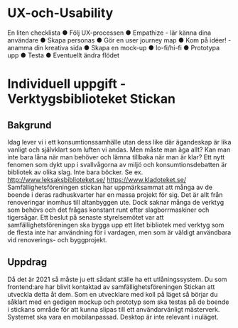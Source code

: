 # UX-och-Usability

En liten checklista
● Följ UX-processen
● Empathize - lär känna dina användare
● Skapa personas
● Gör en user journey map
● Kom på idéer! - anamma din kreativa sida
● Skapa en mock-up
● lo-fi/hi-fi
● Prototypa upp
● Testa
● Eventuellt ändra flödet


# Individuell uppgift - Verktygsbiblioteket Stickan
## Bakgrund
Idag lever vi i ett konsumtionssamhälle utan dess like där ägandeskap är lika vanligt och
självklart som luften vi andas. Men måste man äga allt? Kan man inte bara låna när man
behöver och lämna tillbaka när man är klar?
Ett nytt fenomen som dykt upp i svallvågorna av miljö och konsumtionsdebatten är bibliotek
av olika slag. Inte bara böcker. Se ex.
http://www.leksaksbiblioteket.se/
https://www.kladoteket.se/
Samfällighetsföreningen stickan har uppmärksammat att många av de boende i deras
radhuskvarter har en massa projekt för sig. Det är allt från renoveringar inomhus till
altanbyggen ute. Dock saknar många de verktyg som behövs och det frågas konstant runt
efter slagborrmaskiner och tigersågar. Ett beslut på senaste styrelsemötet var att
samfällighetsföreningen ska bygga upp ett litet bibliotek med verktyg som de flesta inte har
användning för i vardagen, men som är väldigt användbara vid renoverings- och
byggprojekt.
## Uppdrag
Då det är 2021 så måste ju ett sådant ställe ha ett utlåningssystem. Du som frontend:are
har blivit kontaktad av samfällighetsföreningen Stickan att utveckla detta åt dem. Som en
utvecklare med koll på läget så börjar du såklart med en gedigen mockup och prototyp som
ska testas på de boende i stickans område för att kunna slipas till ett användarvänligt
mästerverk.
Systemet ska vara en mobilanpassad. Desktop är inte relevant i nuläget.
